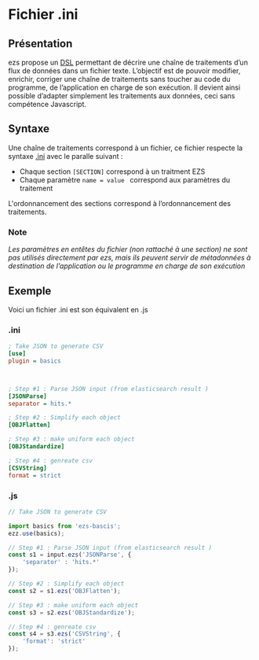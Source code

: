 # Fichier .ini

## Présentation


ezs propose un [DSL](https://fr.wikipedia.org/wiki/Langage_d%C3%A9di%C3%A9) permettant de décrire une chaîne de  traitements d’un flux de données dans un fichier texte. L’objectif est de pouvoir modifier, enrichir, corriger  une chaîne de traitements sans toucher au code du programme, de l’application en charge de son exécution. Il devient ainsi possible d’adapter simplement les traitements aux données, ceci sans compétence Javascript.

## Syntaxe

Une chaîne de traitements correspond à un fichier, ce fichier respecte la syntaxe [.ini](https://fr.wikipedia.org/wiki/Fichier_INI) avec le paralle suivant :

- Chaque section ` [SECTION] ` correspond à un traitment EZS
- Chaque paramètre `name = value ` correspond aux paramètres du traitement

L'ordonnancement des sections correspond à l’ordonnancement des traitements.

### Note

*Les paramètres en entêtes du fichier (non rattaché à une section) ne sont pas utilisés directement par ezs, mais ils peuvent servir de métadonnées à destination de l’application ou le programme en charge de son exécution*

## Exemple

Voici un fichier .ini est son équivalent en .js

### .ini

```ini
; Take JSON to generate CSV
[use]
plugin = basics



; Step #1 : Parse JSON input (from elasticsearch result )
[JSONParse]
separator = hits.*

; Step #2 : Simplify each object 
[OBJFlatten]

; Step #3 : make uniform each object
[OBJStandardize]

; Step #4 : genreate csv
[CSVString]
format = strict

```


### .js

```js
// Take JSON to generate CSV

import basics from 'ezs-bascis';
ezz.use(basics);

// Step #1 : Parse JSON input (from elasticsearch result )
const s1 = input.ezs('JSONParse', { 
	'separator' : 'hits.*'
});

// Step #2 : Simplify each object 
const s2 = s1.ezs('OBJFlatten');

// Step #3 : make uniform each object
const s3 = s2.ezs('OBJStandardize');

// Step #4 : genreate csv
const s4 = s3.ezs('CSVString', { 
	'format': 'strict'
});

```









